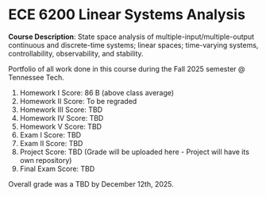 # ECE 6200 Linear Systems Analysis


**Course Description**: State space analysis of multiple-input/multiple-output continuous and discrete-time systems; linear spaces; time-varying systems, controllability, observability, and stability. 

Portfolio of all work done in this course during the Fall 2025 semester @ Tennessee Tech.

1) Homework I Score: 86 B (above class average)
2) Homework II Score: To be regraded
3) Homework III Score: TBD
4) Homework IV Score: TBD
5) Homework V Score: TBD
6) Exam I Score: TBD 
7) Exam II Score: TBD
8) Project Score: TBD (Grade will be uploaded here - Project will have its own repository)
9) Final Exam Score: TBD

Overall grade was a TBD by December 12th, 2025.
